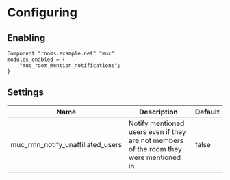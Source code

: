 # Configuring

## Enabling

``` {.lua}
Component "rooms.example.net" "muc"
modules_enabled = {
    "muc_room_mention_notifications";
}
```

## Settings

|Name |Description |Default |
|-----|------------|--------|
|muc_rmn_notify_unaffiliated_users| Notify mentioned users even if they are not members of the room they were mentioned in | false |
